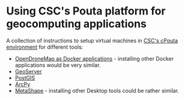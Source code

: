 # Using CSC's Pouta platform for geocomputing applications
A collection of instructions to setup virtual machines in [CSC's cPouta environment](https://docs.csc.fi/cloud/pouta/) for different tools:
- [OpenDroneMap as Docker applications](./docker-applications) - installing other Docker applications would be very similar.
- [GeoServer](./geoserver) 
- [PostGIS](./postgis)
- [ArcPy](./arcpy) 
- [MetaShape](./metashape_with_VNC)  - installing other Desktop tools could be rather similar.
